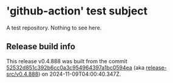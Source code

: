 # 'github-action' test subject

A test repository. Nothing to see here.


## Release build info

This release v0.4.888 was built from the commit [52532d851c392b6cc0a3c954964397a1bc0594ea](https://github.com/kattecon/gh-release-test-ga/tree/52532d851c392b6cc0a3c954964397a1bc0594ea) (aka [release-src/v0.4.888](https://github.com/kattecon/gh-release-test-ga/tree/release-src/v0.4.888)) on 2024-11-09T04:00:40.347Z.
        